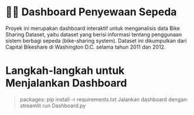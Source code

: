 # 🚴‍♂️ Dashboard Penyewaan Sepeda

Proyek ini merupakan dashboard interaktif untuk menganalisis data Bike Sharing Dataset, yaitu dataset yang berisi informasi tentang penggunaan sistem berbagi sepeda (bike-sharing system). Dataset ini dikumpulkan dari Capital Bikeshare di Washington D.C. selama tahun 2011 dan 2012.

# Langkah-langkah untuk Menjalankan Dashboard
> packages: pip install -r requirements.txt
> Jalankan dashboard dengan: streamlit run Dashboard.py
